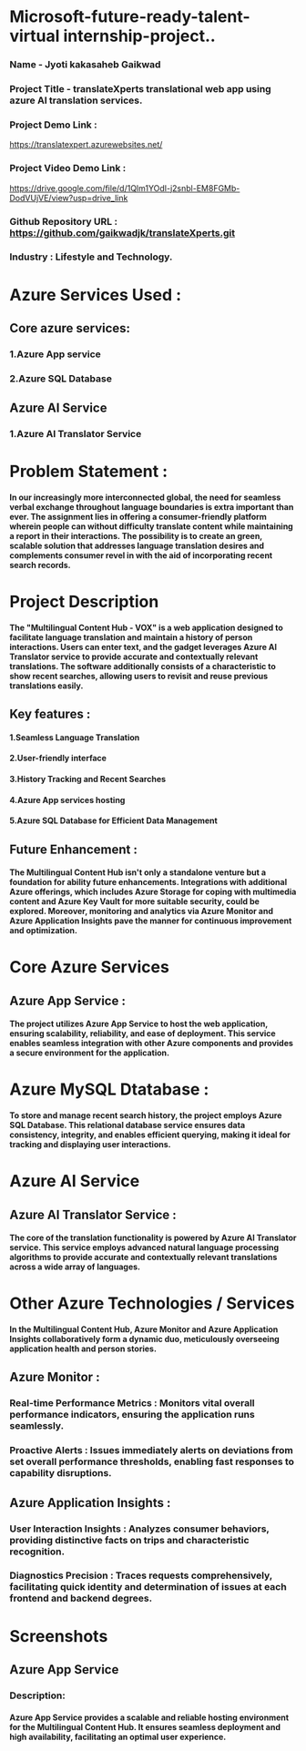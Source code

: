 # Microsoft-future-ready-talent-virtual internship-project..
  ### Name -  Jyoti kakasaheb Gaikwad
  ### Project Title - translateXperts translational web app using azure AI translation services.
  ### Project Demo Link :
   <a href="https://translatexpert.azurewebsites.net/">https://translatexpert.azurewebsites.net/</a>
  ### Project Video Demo Link :
   <a href="https://drive.google.com/file/d/1Qlm1YOdI-j2snbl-EM8FGMb-DodVUjVE/view?usp=drive_link/">https://drive.google.com/file/d/1Qlm1YOdI-j2snbl-EM8FGMb-DodVUjVE/view?usp=drive_link</a>
  ### Github Repository URL : https://github.com/gaikwadjk/translateXperts.git
  ### Industry : Lifestyle and Technology.
  

# Azure Services Used :
  ## Core azure services:
  ### 1.Azure App service
  ### 2.Azure SQL Database

 ## Azure AI Service
  ### 1.Azure AI Translator Service

# Problem Statement :
   ####  In our increasingly more interconnected global, the need for seamless verbal exchange throughout language boundaries is extra important than ever. The assignment lies in offering a consumer-friendly platform wherein people can without difficulty translate content while maintaining a report in their interactions. The possibility is to create an green, scalable solution that addresses language translation desires and complements consumer revel in with the aid of incorporating recent search records.
# Project Description  
   #### The "Multilingual Content Hub - VOX" is a web application designed to facilitate language translation and maintain a history of person interactions. Users can enter text, and the gadget leverages Azure AI Translator service to provide accurate and contextually relevant translations. The software additionally consists of a characteristic to show recent searches, allowing users to revisit and reuse previous translations easily.
   
 ## Key features :
   #### 1.Seamless Language Translation 
   #### 2.User-friendly interface
   #### 3.History Tracking and Recent Searches
   #### 4.Azure App services hosting
   #### 5.Azure SQL Database for Efficient Data Management

 ## Future Enhancement :
   #### The Multilingual Content Hub isn't only a standalone venture but a foundation for ability future enhancements. Integrations with additional Azure offerings, which includes Azure Storage for coping with multimedia content and Azure Key Vault for more suitable security, could be explored. Moreover, monitoring and analytics via Azure Monitor and Azure Application Insights pave the manner for continuous improvement and optimization.

# Core Azure Services
 ## Azure App Service :
  #### The project utilizes Azure App Service to host the web application, ensuring scalability, reliability, and ease of deployment. This service enables seamless integration with other Azure components and provides a secure environment for the application.

# Azure MySQL Dtatabase :
  #### To store and manage recent search history, the project employs Azure SQL Database. This relational database service ensures data consistency, integrity, and enables efficient querying, making it ideal for tracking and displaying user interactions.

# Azure AI Service
 ## Azure AI Translator Service :
  #### The core of the translation functionality is powered by Azure AI Translator service. This service employs advanced natural language processing algorithms to provide accurate and contextually relevant translations across a wide array of languages.

# Other Azure Technologies / Services
  #### In the Multilingual Content Hub, Azure Monitor and Azure Application Insights collaboratively form a dynamic duo, meticulously overseeing application health and person stories.

 ## Azure Monitor :
 ### Real-time Performance Metrics : Monitors vital overall performance indicators, ensuring the application runs seamlessly. 
 ### Proactive Alerts : Issues immediately alerts on deviations from set overall performance thresholds, enabling fast responses to capability disruptions.

 ## Azure Application Insights :
 ### User Interaction Insights : Analyzes consumer behaviors, providing distinctive facts on trips and characteristic recognition.
 ### Diagnostics Precision : Traces requests comprehensively, facilitating quick identity and determination of issues at each frontend and backend degrees.
 
# Screenshots

 ## Azure App Service
 ### Description:
 #### Azure App Service provides a scalable and reliable hosting environment for the Multilingual Content Hub. It ensures seamless deployment and high availability, facilitating an optimal user experience.

 
 




  
   
 
   
  


